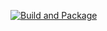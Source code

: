 [![Build and Package](https://github.com/gremlin079/lab06_hw/actions/workflows/build.yml/badge.svg)](https://github.com/gremlin079/lab06_hw/actions/workflows/build.yml)
